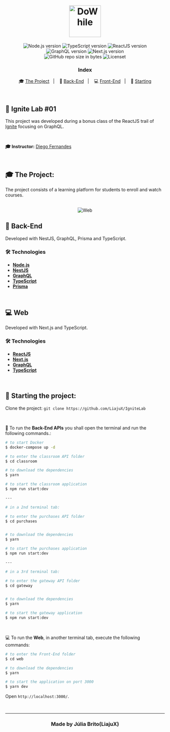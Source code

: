 <h1 align="center">
  <img src="https://tailwindui.com/img/logos/workflow-mark-teal-200-cyan-400.svg" alt="DoWhile" width="100px">
</h1>

<p align="center">
  <img alt="Node.js version" src="https://img.shields.io/badge/Node.js-v14.18.0-689f63?style=flat&logoColor=689f63&logo=node.js">
  
  <img alt="TypeScript version" src="https://img.shields.io/badge/TypeScript-v4.6.3-007acc?style=flat&logoColor=007acc&logo=typescript">
  
  <img alt="ReactJS version" src="https://img.shields.io/badge/React.js-v18.0.0-60dafb?style=flat&logoColor=60dafb&logo=react">

  <img alt="GraphQL version" src="https://img.shields.io/badge/GraphQL-v15.0.0-E10098?style=flat&logo=graphql&logoColor=white">
  
  <img alt="Next.js version" src="https://img.shields.io/badge/Next.js-v12.1.4-ffffff?style=flat&logoColor=next.js&logo=next.js">

  <br>
  
  <img alt="GitHub repo size in bytes" src="https://img.shields.io/github/repo-size/LiajuX/IgniteLab?color=green">
    
  <img alt="Licenset" src="https://img.shields.io/github/license/Liajux/NextLevelWeek-Heat">
</p>

<h3 align="center">
  Index
</h3>

<p align="center">
  🎓 <a href="#%EF%B8%8F-the-project">The Project</a>&nbsp;&nbsp;&nbsp;|&nbsp;&nbsp;&nbsp;
  🤖 <a href="#-back-end">Back-End</a>&nbsp;&nbsp;&nbsp;|&nbsp;&nbsp;&nbsp;
  💻 <a href="#-front-end">Front-End</a>&nbsp;&nbsp;&nbsp;|&nbsp;&nbsp;&nbsp;
  🏁 <a href="#-starting-the-project">Starting</a>
</p>

<br>

## 🚀 Ignite Lab #01
This project was developed during a bonus class of the ReactJS trail of [Ignite](https://rocketseat.com.br/ignite) focusing on GraphQL.


<br>

**🎓  Instructor:** [Diego Fernandes](https://www.linkedin.com/in/diego-schell-fernandes/)

<br> 

## 🎓 The Project:

The project consists of a learning platform for students to enroll and watch courses.

<br>

<div align="center">
  <img src="https://user-images.githubusercontent.com/53796370/164130246-e912fc3b-3829-4169-8caf-a9a4a2ea270e.gif" alt="Web">
</div>

## 🤖 Back-End
Developed with NestJS, GraphQL, Prisma and TypeScript.

### 🛠 Technologies
- **[Node.js](https://nodejs.org/en/)**
- **[NestJS](https://nestjs.com/)**
- **[GraphQL](https://graphql.org/)**
- **[TypeScript](https://www.typescriptlang.org/)**
- **[Prisma](https://www.prisma.io/)**

<br>

## 💻 Web
Developed with Next.js and TypeScript.

### 🛠 Technologies
- **[ReactJS](https://reactjs.org/)**
- **[Next.js](https://nextjs.org/)**
- **[GraphQL](https://graphql.org/)**
- **[TypeScript](https://www.typescriptlang.org/)**

<br>

## 🏁 Starting the project:

Clone the project: `git clone https://github.com/LiajuX/IgniteLab`

<br>

🤖 To run the **Back-End APIs** you shall open the terminal and run the following commands.:

````zsh
# to start Docker
$ docker-compose up -d

# to enter the classroom API folder
$ cd classroom

# to download the dependencies
$ yarn

# to start the classroom application
$ npm run start:dev

---

# in a 2nd terminal tab:

# to enter the purchases API folder
$ cd purchases


# to download the dependencies
$ yarn

# to start the purchases application
$ npm run start:dev

---

# in a 3rd terminal tab:

# to enter the gateway API folder
$ cd gateway


# to download the dependencies
$ yarn

# to start the gateway application
$ npm run start:dev
````

<br>

💻 To run the **Web**, in another terminal tab, execute the following commands:

````zsh
# to enter the Front-End folder
$ cd web

# to download the dependencies
$ yarn

# to start the application on port 3000
$ yarn dev
````
Open `http://localhost:3000/`.

<br>

---

<h3 align="center" >
  Made by Júlia Brito(LiajuX)
</h3>
